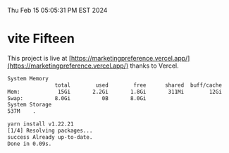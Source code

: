 Thu Feb 15 05:05:31 PM EST 2024

# vite Fifteen


This project is live at [https://marketingpreference.vercel.app/](https://marketingpreference.vercel.app/) thanks to Vercel.

```bash
System Memory
               total        used        free      shared  buff/cache   available
Mem:            15Gi       2.2Gi       1.8Gi       311Mi        12Gi        13Gi
Swap:          8.0Gi          0B       8.0Gi
System Storage
537M	.
```
```bash
yarn install v1.22.21
[1/4] Resolving packages...
success Already up-to-date.
Done in 0.09s.
```
